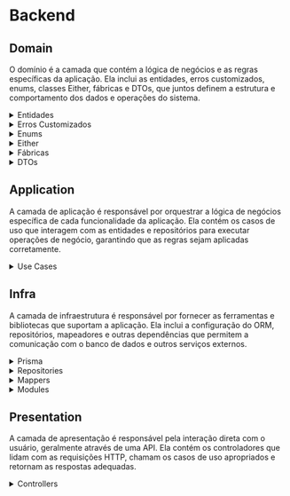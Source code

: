 # Backend

## Domain

O domínio é a camada que contém a lógica de negócios e as regras específicas da aplicação. Ela inclui as entidades, erros customizados, enums, classes Either, fábricas e DTOs, que juntos definem a estrutura e comportamento dos dados e operações do sistema.

<details>
<summary>Entidades</summary>

### Descrição
Entidades são classes que representam os objetos fundamentais do domínio do sistema. Elas encapsulam as propriedades e comportamentos dos objetos do mundo real que elas representam. Cada entidade possui atributos que definem suas características e métodos que definem seu comportamento. As entidades são essenciais para garantir que a lógica de negócios seja aplicada de maneira consistente e que os dados sejam manipulados de forma segura e válida.

### Tarefas
1. **Criar Entidades**
   - Implementar as classes que representam as entidades do domínio.
   - Definir propriedades privadas para cada entidade.
   - Criar construtores para inicializar as propriedades das entidades.
   - Implementar getters e setters com validações apropriadas.

2. **Testar Entidades**
   - Escrever testes usando Jest para garantir o comportamento correto das entidades.
   - Cobrir casos de sucesso e falha nas validações.
   - Verificar a integridade dos dados nas propriedades das entidades.
   - Assegurar que os métodos funcionam conforme o esperado.

</details>

<details>
<summary>Erros Customizados</summary>

### Descrição
As classes de erro customizadas são utilizadas para representar diferentes tipos de erros específicos do domínio da aplicação. Elas estendem a classe Error e são projetadas para fornecer informações claras e úteis sobre o erro que ocorreu, facilitando a depuração e o tratamento de exceções.

### Tarefas
1. **Criar Classes de Erro Customizadas**
   - Implementar classes de erro personalizadas para diferentes tipos de exceções no domínio da aplicação.
   - Definir propriedades adicionais, como códigos de erro ou mensagens específicas.
   - Garantir que as classes de erro forneçam informações relevantes para facilitar o diagnóstico e a resolução de problemas.

</details>

<details>
<summary>Enums</summary>

### Descrição
Enums (ou enumerations) são tipos especiais que permitem a definição de um conjunto de constantes com nomes, facilitando o uso e a manutenção de valores constantes no código. Eles são úteis para representar um conjunto fixo de valores relacionados e são amplamente utilizados para melhorar a legibilidade e a segurança do tipo no código.

### Tarefas
1. **Criar Enums para Mensagens de Validação**
   - Definir enums para centralizar mensagens de validação utilizadas em entidades.
   - Utilizar essas mensagens de validação nas classes de entidades para garantir consistência.

2. **Integrar Enums no Código Existente**
   - Refatorar classes e testes existentes para utilizar enums em vez de strings literais.
   - Garantir que todos os casos de uso relevantes estejam utilizando os enums apropriados.

</details>

<details>
<summary>Either</summary>

### Descrição
A classe `Either` é uma construção de programação funcional que representa um valor com dois possíveis tipos: um "Left" e um "Right". O `Left` é geralmente usado para representar um erro ou um caso inválido, enquanto o `Right` representa um valor correto ou sucesso. Isso permite a modelagem de operações que podem falhar sem recorrer a exceções.

### Tarefas
1. **Implementar Classes Either**
   - Implementar as classes `Left` e `Right` para representar os dois lados de um tipo `Either`.
   - Garantir que ambas as classes possuam métodos para verificar se são `Left` ou `Right`.

2. **Testar Implementações de Either**
   - Escrever testes usando Jest para garantir o comportamento correto das classes `Left` e `Right`.
   - Cobrir casos de sucesso e erro, assegurando que os métodos de verificação funcionem corretamente.
   - Verificar a integridade dos dados armazenados nas instâncias de `Left` e `Right`.

3. **Atualizar Entidades**
   - Remover a utilização de exceções (`throw`) nas classes de entidades.
   - Utilizar a classe `Either` para representar casos de sucesso e erro de forma mais expressiva.
   - Adaptar os testes das entidades para refletir as mudanças e garantir que os casos de uso estejam cobertos.

</details>

<details>
<summary>Fábricas</summary>

### Descrição
As fábricas são classes responsáveis pela criação de instâncias de outras classes, encapsulando a lógica de construção e validação dos objetos. Elas permitem a centralização da lógica de criação, simplificando o código que utiliza essas instâncias e garantindo que todas as validações necessárias sejam realizadas antes da instância ser utilizada.

### Tarefas
1. **Criar Classes de Fábrica**
   - Implementar classes de fábrica para criar instâncias de entidades do domínio.
   - Definir métodos estáticos para criar e validar entidades.
   - Garantir que as fábricas retornem instâncias válidas ou erros de validação.

2. **Testar Fábricas**
   - Escrever testes usando Jest para garantir o comportamento correto das fábricas.
   - Cobrir casos de sucesso e falha nas validações.
   - Verificar que as instâncias criadas pelas fábricas são válidas e consistentes.

</details>

<details>
<summary>DTOs</summary>

### Descrição
Data Transfer Objects (DTOs) são objetos utilizados para transportar dados entre diferentes camadas da aplicação. Eles são especialmente úteis para encapsular e validar dados recebidos ou enviados pela API, garantindo que a estrutura dos dados seja consistente e segura.

### Tarefas
1. **Criar DTOs para Atualização**
   - Implementar classes DTO para a atualização das entidades.
   - Definir propriedades opcionais para permitir atualizações parciais.
   - Garantir que as DTOs sejam usadas para validar os dados de entrada ao atualizar uma entidade.

2. **Criar DTOs para Leitura**
   - Implementar classes DTO para leitura das entidades.
   - Excluir campos sensíveis, como senhas, que não devem ser expostos ao cliente.
   - Garantir que as DTOs representem fielmente os dados das entidades sem expor informações desnecessárias.

</details>

## Application

A camada de aplicação é responsável por orquestrar a lógica de negócios específica de cada funcionalidade da aplicação. Ela contém os casos de uso que interagem com as entidades e repositórios para executar operações de negócio, garantindo que as regras sejam aplicadas corretamente.

<details>
<summary>Use Cases</summary>

### Descrição
Os casos de uso (use cases) são responsáveis por orquestrar a lógica de negócios específica de cada funcionalidade da aplicação. Eles representam as operações que podem ser realizadas no sistema e servem como uma camada intermediária entre os controladores e as entidades, garantindo que a lógica de negócios seja aplicada de maneira consistente.

### Tarefas
1. **Criar Casos de Uso**
   - Implementar classes que representam os casos de uso do domínio.
   - Definir métodos específicos para cada operação de negócio, como criação, leitura, atualização e exclusão de entidades.
   - Garantir que as validações e regras de negócios sejam aplicadas de forma consistente.

2. **Testar Casos de Uso**
   - Escrever testes usando Jest para garantir o comportamento correto dos casos de uso.
   - Cobrir casos de sucesso e falha nas operações.
   - Verificar que os métodos dos casos de uso interagem corretamente com os repositórios e entidades.

3. **Integrar Casos de Uso com Controladores**
   - Adaptar os controladores da aplicação para utilizar os casos de uso.
   - Garantir que as respostas aos clientes sejam adequadas e contenham as informações necessárias.
   - Manter a separação de responsabilidades, deixando os casos de uso responsáveis pela lógica de negócios e os controladores responsáveis pela interface com o cliente.

</details>

## Infra

A camada de infraestrutura é responsável por fornecer as ferramentas e bibliotecas que suportam a aplicação. Ela inclui a configuração do ORM, repositórios, mapeadores e outras dependências que permitem a comunicação com o banco de dados e outros serviços externos.

<details>
<summary>Prisma</summary>

### Descrição
O Prisma é um ORM (Object-Relational Mapping) moderno que facilita a interação com bancos de dados em aplicações Node.js e TypeScript. Ele permite definir o modelo de dados utilizando um esquema declarativo, gerando consultas SQL otimizadas e abstraindo as operações comuns de CRUD (Create, Read, Update, Delete).

### Tarefas
1. **Configurar Prisma**
   - Instalar o Prisma CLI e configurar o arquivo de esquema (`schema.prisma`) com as tabelas necessárias.
   - Definir os modelos de dados para as entidades do domínio no arquivo de esquema.
   - Executar as migrações para criar as tabelas no banco de dados.

2. **Criar Repositórios**
   - Implementar classes de repositório para cada entidade, utilizando o Prisma Client para interagir com o banco de dados.
   - Definir métodos para operações de CRUD e outras consultas específicas.
   - Garantir que os métodos de repositório sejam testados adequadamente.

</details>

<details>
<summary>Repositories</summary>

### Descrição
Os repositórios são classes que encapsulam a lógica de acesso a dados, fornecendo uma interface para realizar operações de CRUD e consultas específicas no banco de dados. Eles utilizam o Prisma Client para interagir com as tabelas definidas no esquema do Prisma.

### Tarefas
1. **Implementar Repositórios**
   - Criar classes de repositório para cada entidade do domínio.
   - Implementar métodos de CRUD (Create, Read, Update, Delete) e outras consultas específicas.
   - Utilizar o Prisma Client para executar as operações no banco de dados.

2. **Testar Repositórios**
   - Escrever testes para garantir que os métodos dos repositórios funcionem corretamente.
   - Cobrir casos de sucesso e falha nas operações de banco de dados.
   - Assegurar que os dados sejam manipulados de forma correta e segura.

</details>

<details>
<summary>Mappers</summary>

### Descrição
Os mapeadores são responsáveis por converter objetos de domínio em entidades de banco de dados e vice-versa. Eles garantem que os dados sejam transformados corretamente entre as diferentes camadas da aplicação.

### Tarefas
1. **Criar Mapeadores**
   - Implementar classes de mapeamento para converter entre objetos de domínio e entidades do banco de dados.
   - Garantir que todos os atributos sejam mapeados corretamente.
   - Tratar casos especiais, como formatação de dados ou conversão de tipos.

2. **Testar Mapeadores**
   - Escrever testes para garantir que os mapeadores funcionem corretamente.
   - Cobrir casos de sucesso e falha na conversão de dados.
   - Assegurar que os dados sejam transformados de forma correta e consistente.


</details>

<details>
<summary>Modules</summary>

### Descrição
Os módulos são componentes organizacionais no NestJS que agrupam funcionalidades relacionadas. Eles podem conter controladores, provedores e serviços, facilitando a estruturação e manutenção do código.

### Tarefas
1. **Criar Módulos**
   - Implementar módulos para cada funcionalidade da aplicação.
   - Definir controladores, provedores e serviços necessários em cada módulo.
   - Garantir que os módulos estejam devidamente configurados e exportem as funcionalidades necessárias.

2. **Testar Módulos**
   - Escrever testes para garantir que os módulos funcionem corretamente.
   - Cobrir interações entre controladores, provedores e serviços.
   - Assegurar que os módulos possam ser integrados sem problemas na aplicação principal.

</details>

## Presentation

A camada de apresentação é responsável pela interação direta com o usuário, geralmente através de uma API. Ela contém os controladores que lidam com as requisições HTTP, chamam os casos de uso apropriados e retornam as respostas adequadas.

<details>
<summary>Controllers</summary>

### Descrição
Os controladores são responsáveis por gerenciar as requisições HTTP recebidas pela aplicação. Eles atuam como intermediários entre a camada de apresentação e a camada de aplicação, invocando os casos de uso apropriados e retornando as respostas aos clientes.

### Tarefas
1. **Criar Controladores**
   - Implementar controladores para lidar com as rotas da aplicação.
   - Definir métodos para gerenciar requisições de criação, leitura, atualização e exclusão de recursos.
   - Invocar casos de uso da camada de aplicação e retornar as respostas adequadas.

2. **Testar Controladores**
   - Escrever testes para garantir que os controladores funcionem corretamente.
   - Cobrir casos de sucesso e falha nas requisições HTTP.
   - Assegurar que os controladores retornem os status HTTP e mensagens apropriadas.

</details>
